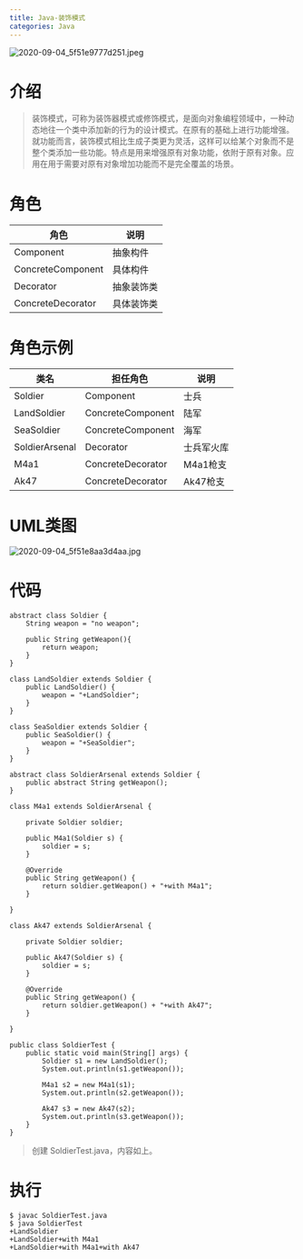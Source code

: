 ```yaml
---
title: Java-装饰模式
categories: Java
---
```

![2020-09-04_5f51e9777d251.jpeg](https://upload-images.jianshu.io/upload_images/15325592-5157ada07c1f26ba.jpeg?imageMogr2/auto-orient/strip%7CimageView2/2/w/1240)
<!-- more -->


#  介绍

> 装饰模式，可称为装饰器模式或修饰模式，是面向对象编程领域中，一种动态地往一个类中添加新的行为的设计模式。在原有的基础上进行功能增强。就功能而言，装饰模式相比生成子类更为灵活，这样可以给某个对象而不是整个类添加一些功能。特点是用来增强原有对象功能，依附于原有对象。应用在用于需要对原有对象增加功能而不是完全覆盖的场景。


#  角色 

|角色|    说明|
 | ------------ |------------ |
 |Component | 抽象构件 |
 |ConcreteComponent | 具体构件 |
 |Decorator |抽象装饰类 |
 |ConcreteDecorator | 具体装饰类 |

#  角色示例

|类名 |担任角色|  说明|
| ------------ | ------------ |------------ |
|Soldier|Component|士兵|
|LandSoldier|ConcreteComponent|陆军|
|SeaSoldier|ConcreteComponent|海军|
|SoldierArsenal|Decorator|士兵军火库|
|M4a1|ConcreteDecorator|M4a1枪支|
|Ak47|ConcreteDecorator|Ak47枪支|

#  UML类图

![2020-09-04_5f51e8aa3d4aa.jpg](https://upload-images.jianshu.io/upload_images/15325592-a10f84e9572a38d1.jpg?imageMogr2/auto-orient/strip%7CimageView2/2/w/1240)
<!-- more -->



#  代码

```
abstract class Soldier {
    String weapon = "no weapon";

    public String getWeapon(){
        return weapon;
    }
}

class LandSoldier extends Soldier {
    public LandSoldier() {
        weapon = "+LandSoldier";
    }
}

class SeaSoldier extends Soldier {
    public SeaSoldier() {
        weapon = "+SeaSoldier";
    }
}

abstract class SoldierArsenal extends Soldier {
    public abstract String getWeapon();
}

class M4a1 extends SoldierArsenal {

    private Soldier soldier;

    public M4a1(Soldier s) {
        soldier = s;
    }

    @Override
    public String getWeapon() {
        return soldier.getWeapon() + "+with M4a1";
    }

}

class Ak47 extends SoldierArsenal {
    
    private Soldier soldier;

    public Ak47(Soldier s) {
        soldier = s;
    }

    @Override
    public String getWeapon() {
        return soldier.getWeapon() + "+with Ak47";
    }

}

public class SoldierTest {
    public static void main(String[] args) {
        Soldier s1 = new LandSoldier();
        System.out.println(s1.getWeapon());

        M4a1 s2 = new M4a1(s1);
        System.out.println(s2.getWeapon());

        Ak47 s3 = new Ak47(s2);
        System.out.println(s3.getWeapon());
    }
}
```
> 创建 SoldierTest.java，内容如上。

#  执行

```
$ javac SoldierTest.java
$ java SoldierTest
+LandSoldier
+LandSoldier+with M4a1
+LandSoldier+with M4a1+with Ak47
```
